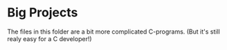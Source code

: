 # Big Projects
The files in this folder are a bit more complicated C-programs. (But it's still realy easy for a C developer!)

